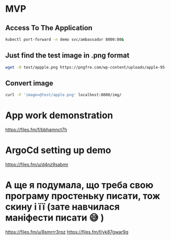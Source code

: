 # MVP
## Access To The Application
```sh
kubectl port-forward -n demo svc/ambassador 8000:80&
```
## Just find the test image in .png format
```sh
wget -O test/appple.png https://pngfre.com/wp-content/uploads/apple-95-270x300.png

```
## Convert image
```sh
curl -F 'image=@test/apple.png' localhost:8000/img/
```
# App work demonstration
https://files.fm/f/bbhamnct7h

# ArgoCd setting up demo
https://files.fm/u/d4nz9sabmr

# А ще я подумала, що треба свою програму простеньку писати, тож скину і її (зате навчилася маніфести писати 😅 )

https://files.fm/u/8smrrr3rpz
https://files.fm/f/yk87gwar9q

